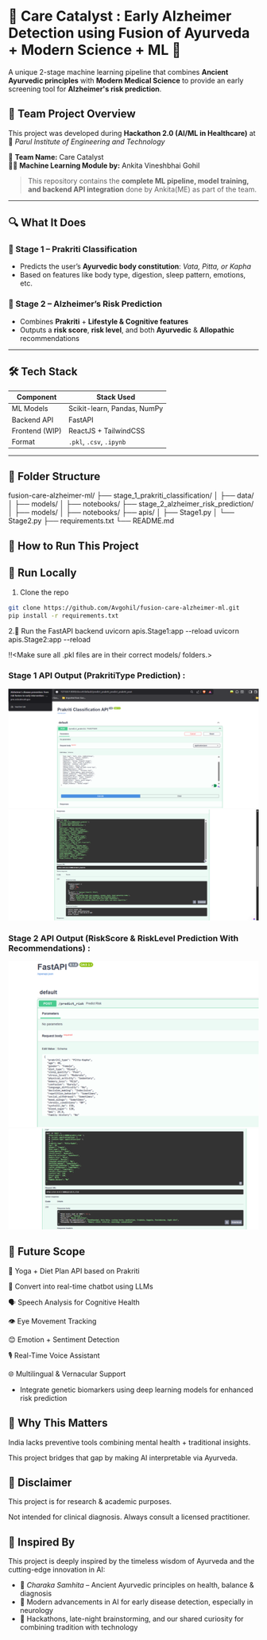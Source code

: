 # 🧠 Care Catalyst : Early Alzheimer Detection using Fusion of Ayurveda + Modern Science + ML 🌿

A unique 2-stage machine learning pipeline that combines **Ancient Ayurvedic principles** with **Modern Medical Science** to provide an early screening tool for **Alzheimer's risk prediction**.


## 👥 Team Project Overview

This project was developed during **Hackathon 2.0 (AI/ML in Healthcare)** at  
📍 *Parul Institute of Engineering and Technology*

🧠 **Team Name:** Care Catalyst  
👩‍💻 **Machine Learning Module by:** Ankita Vineshbhai Gohil

> This repository contains the **complete ML pipeline, model training, and backend API integration** done by Ankita(ME)  as part of the team.

---

## 🔍 What It Does

### 🧪 Stage 1 – Prakriti Classification
- Predicts the user’s **Ayurvedic body constitution**: *Vata, Pitta, or Kapha*
- Based on features like body type, digestion, sleep pattern, emotions, etc.

### 🧠 Stage 2 – Alzheimer’s Risk Prediction
- Combines **Prakriti** + **Lifestyle & Cognitive features**
- Outputs a **risk score**, **risk level**, and both **Ayurvedic** & **Allopathic** recommendations

---

## 🛠️ Tech Stack

| Component      | Stack Used                 |
|----------------|----------------------------|
| ML Models      | Scikit-learn, Pandas, NumPy |
| Backend API    | FastAPI                    |
| Frontend (WIP) | ReactJS + TailwindCSS      |
| Format         | `.pkl`, `.csv`, `.ipynb`   |

---

## 📂 Folder Structure
fusion-care-alzheimer-ml/
├── stage_1_prakriti_classification/
│ ├── data/
│ ├── models/
│ ├── notebooks/
├── stage_2_alzheimer_risk_prediction/
│ ├── models/
│ ├── notebooks/
├── apis/
│ ├── Stage1.py
│ └── Stage2.py
├── requirements.txt
└── README.md

## 🚀 How to Run This Project

## 🧪 Run Locally
1. Clone the repo  
```bash
git clone https://github.com/Avgohil/fusion-care-alzheimer-ml.git
pip install -r requirements.txt
```
2.🧠 Run the FastAPI backend
uvicorn apis.Stage1:app --reload
uvicorn apis.Stage2:app --reload

!!<Make sure all .pkl files are in their correct models/ folders.>
### Stage 1 API Output (PrakritiType Prediction) :
![Input](assets/1.png)
![Output](assets/2.png)

### Stage 2 API Output (RiskScore & RiskLevel Prediction With Recommendations) :
![Input](assets/3.png)
![Output](assets/4.png)

## 🔮 Future Scope

🧘 Yoga + Diet Plan API based on Prakriti

🤖 Convert into real-time chatbot using LLMs

🗣️ Speech Analysis for Cognitive Health

👁️ Eye Movement Tracking

😊 Emotion + Sentiment Detection

🎙️ Real-Time Voice Assistant

🌐 Multilingual & Vernacular Support

- Integrate genetic biomarkers using deep learning models for enhanced risk prediction

## 🧠 Why This Matters

India lacks preventive tools combining mental health + traditional insights.

This project bridges that gap by making AI interpretable via Ayurveda.

## 📌 Disclaimer

This project is for research & academic purposes.

Not intended for clinical diagnosis. Always consult a licensed practitioner.

## 💖 Inspired By

This project is deeply inspired by the timeless wisdom of Ayurveda and the cutting-edge innovation in AI:

- 📜 *Charaka Samhita* – Ancient Ayurvedic principles on health, balance & diagnosis  
- 🧠 Modern advancements in AI for early disease detection, especially in neurology  
- 🤝 Hackathons, late-night brainstorming, and our shared curiosity for combining tradition with technology  



